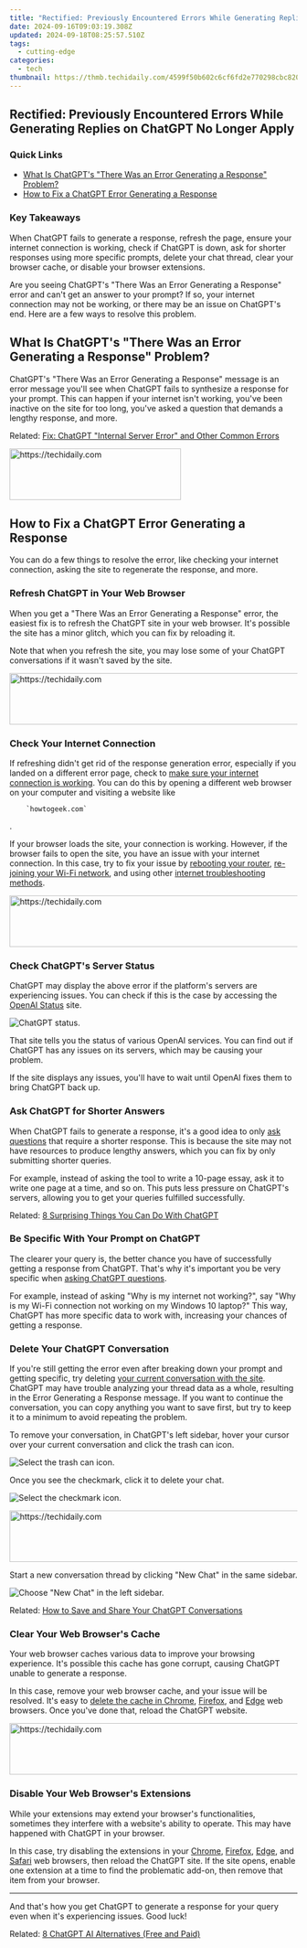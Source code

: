 ```yaml
---
title: "Rectified: Previously Encountered Errors While Generating Replies on ChatGPT No Longer Apply"
date: 2024-09-16T09:03:19.308Z
updated: 2024-09-18T08:25:57.510Z
tags:
  - cutting-edge
categories:
  - tech
thumbnail: https://thmb.techidaily.com/4599f50b602c6cf6fd2e770298cbc820ac519a960550c4309b2e36a11fd875c9.jpg
---
```


## Rectified: Previously Encountered Errors While Generating Replies on ChatGPT No Longer Apply

### Quick Links

* [What Is ChatGPT's "There Was an Error Generating a Response" Problem?](https://facebook-videos.techidaily.com/updated-directvid-capture-kit-fb-version-for-2024/)
* [How to Fix a ChatGPT Error Generating a Response](https://tech-revival.techidaily.com/chatgpt-and-cash-uncovering-eight-legitimate-ways-to-make-money-on-the-side/)

### Key Takeaways

 When ChatGPT fails to generate a response, refresh the page, ensure your internet connection is working, check if ChatGPT is down, ask for shorter responses using more specific prompts, delete your chat thread, clear your browser cache, or disable your browser extensions.

 Are you seeing ChatGPT's "There Was an Error Generating a Response" error and can't get an answer to your prompt? If so, your internet connection may not be working, or there may be an issue on ChatGPT's end. Here are a few ways to resolve this problem.

##  What Is ChatGPT's "There Was an Error Generating a Response" Problem?

 ChatGPT's "There Was an Error Generating a Response" message is an error message you'll see when ChatGPT fails to synthesize a response for your prompt. This can happen if your internet isn't working, you've been inactive on the site for too long, you've asked a question that demands a lengthy response, and more.

Related: [Fix: ChatGPT "Internal Server Error" and Other Common Errors](https://win-dash.techidaily.com/latest-update-get-your-logitech-g933-headset-software-here/) 

<!-- affiliate ads begin -->
<a href="https://aligracehair.sjv.io/c/5597632/1886069/19272" target="_top" id="1886069">
  <img src="//a.impactradius-go.com/display-ad/19272-1886069" border="0" alt="https://techidaily.com" width="300" height="90"/>
</a>
<img height="0" width="0" src="https://aligracehair.sjv.io/i/5597632/1886069/19272" style="position:absolute;visibility:hidden;" border="0" />
<!-- affiliate ads end -->

##  How to Fix a ChatGPT Error Generating a Response

 You can do a few things to resolve the error, like checking your internet connection, asking the site to regenerate the response, and more.

###  Refresh ChatGPT in Your Web Browser

 When you get a "There Was an Error Generating a Response" error, the easiest fix is to refresh the ChatGPT site in your web browser. It's possible the site has a minor glitch, which you can fix by reloading it.

 Note that when you refresh the site, you may lose some of your ChatGPT conversations if it wasn't saved by the site.

<!-- affiliate ads begin -->
<a href="https://ephamedtechinc.pxf.io/c/5597632/2126492/26400" target="_top" id="2126492">
  <img src="//a.impactradius-go.com/display-ad/26400-2126492" border="0" alt="https://techidaily.com" width="640" height="90"/>
</a>
<img height="0" width="0" src="https://ephamedtechinc.pxf.io/i/5597632/2126492/26400" style="position:absolute;visibility:hidden;" border="0" />
<!-- affiliate ads end -->

###  Check Your Internet Connection

 If refreshing didn't get rid of the response generation error, especially if you landed on a different error page, check to [make sure your internet connection is working](https://location-fake.techidaily.com/5-easy-ways-to-change-location-on-youtube-tv-on-poco-x6-pro-drfone-by-drfone-virtual-android/). You can do this by opening a different web browser on your computer and visiting a website like 

        `howtogeek.com`
    
 .

 If your browser loads the site, your connection is working. However, if the browser fails to open the site, you have an issue with your internet connection. In this case, try to fix your issue by [rebooting your router](https://extra-information.techidaily.com/updated-chuckle-centric-ringtone-websites-guide/), [re-joining your Wi-Fi network](https://fix-guide.techidaily.com/how-to-send-and-fake-live-location-on-facebook-messenger-of-your-tecno-pop-8-drfone-by-drfone-virtual-android/), and using other [internet troubleshooting methods](https://android-location.techidaily.com/in-2024-3-effective-methods-to-fake-gps-location-on-android-for-your-asus-rog-phone-7-ultimate-drfone-by-drfone-virtual/).

<!-- affiliate ads begin -->
<a href="https://imp.i357552.net/c/5597632/1030380/11832" target="_top" id="1030380">
  <img src="//a.impactradius-go.com/display-ad/11832-1030380" border="0" alt="https://techidaily.com" width="720" height="90"/>
</a>
<img height="0" width="0" src="https://imp.i357552.net/i/5597632/1030380/11832" style="position:absolute;visibility:hidden;" border="0" />
<!-- affiliate ads end -->

###  Check ChatGPT's Server Status

 ChatGPT may display the above error if the platform's servers are experiencing issues. You can check if this is the case by accessing the [OpenAI Status](https://status.openai.com/) site.

![ChatGPT status.](https://static1.howtogeekimages.com/wordpress/wp-content/uploads/2023/03/1-chatgpt-status.png) 

 That site tells you the status of various OpenAI services. You can find out if ChatGPT has any issues on its servers, which may be causing your problem.

 If the site displays any issues, you'll have to wait until OpenAI fixes them to bring ChatGPT back up.

###  Ask ChatGPT for Shorter Answers

 When ChatGPT fails to generate a response, it's a good idea to only [ask questions](https://facebook-clips.techidaily.com/updated-achieve-higher-interactions-mastering-the-art-of-square-videos-for-2024/) that require a shorter response. This is because the site may not have resources to produce lengthy answers, which you can fix by only submitting shorter queries.

 For example, instead of asking the tool to write a 10-page essay, ask it to write one page at a time, and so on. This puts less pressure on ChatGPT's servers, allowing you to get your queries fulfilled successfully.

Related: [8 Surprising Things You Can Do With ChatGPT](https://facebook-clips.techidaily.com/updated-achieve-higher-interactions-mastering-the-art-of-square-videos-for-2024/) 

###  Be Specific With Your Prompt on ChatGPT

 The clearer your query is, the better chance you have of successfully getting a response from ChatGPT. That's why it's important you be very specific when [asking ChatGPT questions](https://extra-resources.techidaily.com/new-capture-clarity-editing-insights-for-professional-results/).

 For example, instead of asking "Why is my internet not working?", say "Why is my Wi-Fi connection not working on my Windows 10 laptop?" This way, ChatGPT has more specific data to work with, increasing your chances of getting a response.

###  Delete Your ChatGPT Conversation

 If you're still getting the error even after breaking down your prompt and getting specific, try deleting [your current conversation with the site](https://some-guidance.techidaily.com/new-the-ultimate-clock-companion-for-wedding-planners-and-couples/). ChatGPT may have trouble analyzing your thread data as a whole, resulting in the Error Generating a Response message. If you want to continue the conversation, you can copy anything you want to save first, but try to keep it to a minimum to avoid repeating the problem.

 To remove your conversation, in ChatGPT's left sidebar, hover your cursor over your current conversation and click the trash can icon.

![Select the trash can icon.](https://static1.howtogeekimages.com/wordpress/wp-content/uploads/2023/03/2-delete-chatgpt-chat.png) 

 Once you see the checkmark, click it to delete your chat.

![Select the checkmark icon.](https://static1.howtogeekimages.com/wordpress/wp-content/uploads/2023/03/3-confirm-chatgpt-conversation-deletion.png) 

<!-- affiliate ads begin -->
<a href="https://aligracehair.sjv.io/c/5597632/1896532/19272" target="_top" id="1896532">
  <img src="//a.impactradius-go.com/display-ad/19272-1896532" border="0" alt="https://techidaily.com" width="728" height="90"/>
</a>
<img height="0" width="0" src="https://aligracehair.sjv.io/i/5597632/1896532/19272" style="position:absolute;visibility:hidden;" border="0" />
<!-- affiliate ads end -->

 Start a new conversation thread by clicking "New Chat" in the same sidebar.

![Choose "New Chat" in the left sidebar.](https://static1.howtogeekimages.com/wordpress/wp-content/uploads/2023/03/4-start-new-chatgpt-chat.png) 

Related: [How to Save and Share Your ChatGPT Conversations](https://some-guidance.techidaily.com/new-the-ultimate-clock-companion-for-wedding-planners-and-couples/) 

###  Clear Your Web Browser's Cache

 Your web browser caches various data to improve your browsing experience. It's possible this cache has gone corrupt, causing ChatGPT unable to generate a response.

 In this case, remove your web browser cache, and your issue will be resolved. It's easy to [delete the cache in Chrome](https://smart-video-creator.techidaily.com/in-2024-take-control-of-time-top-10-free-video-speed-manipulation-apps-for-mobile/), [Firefox](https://phone-solutions.techidaily.com/3-best-tools-to-hard-reset-vivo-g2-drfone-by-drfone-reset-android-reset-android/), and [Edge](https://youtube-sure.techidaily.com/024-approved-clearing-tactics-for-youtubes-stored-video-queue/) web browsers. Once you've done that, reload the ChatGPT website.

<!-- affiliate ads begin -->
<a href="https://appsumo.8odi.net/c/5597632/2144281/7443" target="_top" id="2144281">
  <img src="//a.impactradius-go.com/display-ad/7443-2144281" border="0" alt="https://techidaily.com" width="728" height="90"/>
</a>
<img height="0" width="0" src="https://appsumo.8odi.net/i/5597632/2144281/7443" style="position:absolute;visibility:hidden;" border="0" />
<!-- affiliate ads end -->

###  Disable Your Web Browser's Extensions

 While your extensions may extend your browser's functionalities, sometimes they interfere with a website's ability to operate. This may have happened with ChatGPT in your browser.

 In this case, try disabling the extensions in your [Chrome](https://technical-tips.techidaily.com/easy-instructions-for-performing-a-successful-chromecast-update/), [Firefox](https://blog-min.techidaily.com/how-to-transfer-contacts-from-samsung-galaxy-m54-5g-to-other-android-devices-using-bluetooth-drfone-by-drfone-transfer-from-android-transfer-from-android/), [Edge](https://extra-lessons.techidaily.com/in-2024-bringing-text-to-life-3d-creation-in-photo/), and [Safari](https://buynow-marvelous.techidaily.com/nikons-sb-700-flash-balancing-cost-and-efficiency/) web browsers, then reload the ChatGPT site. If the site opens, enable one extension at a time to find the problematic add-on, then remove that item from your browser.

---

 And that's how you get ChatGPT to generate a response for your query even when it's experiencing issues. Good luck!

Related: [8 ChatGPT AI Alternatives (Free and Paid)](https://screen-mirroring-recording.techidaily.com/in-2024-3-must-know-methods-to-record-on-your-ipad/)

<ins class="adsbygoogle"
     style="display:block"
     data-ad-format="autorelaxed"
     data-ad-client="ca-pub-7571918770474297"
     data-ad-slot="1223367746"></ins>

<ins class="adsbygoogle"
     style="display:block"
     data-ad-client="ca-pub-7571918770474297"
     data-ad-slot="8358498916"
     data-ad-format="auto"
     data-full-width-responsive="true"></ins>



